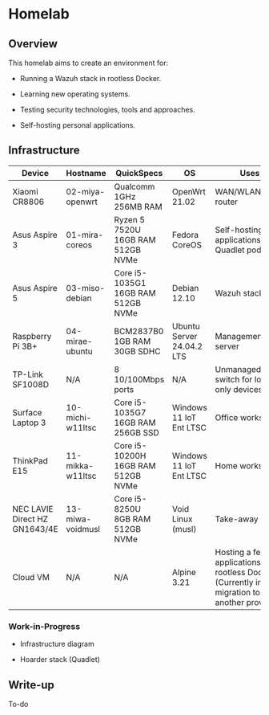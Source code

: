 # Homelab

## Overview

This homelab aims to create an environment for:

- Running a Wazuh stack in rootless Docker.

- Learning new operating systems.

- Testing security technologies, tools and approaches.

- Self-hosting personal applications.

## Infrastructure

| Device | Hostname | QuickSpecs | OS | Uses |
| -------- | -------- | -------- | -------- | -------- |
| Xiaomi CR8806 | 02-miya-openwrt | Qualcomm 1GHz<br>256MB RAM | OpenWrt 21.02 | WAN/WLAN router |
| Asus Aspire 3 | 01-mira-coreos | Ryzen 5 7520U<br>16GB RAM<br>512GB NVMe | Fedora CoreOS | Self-hosting applications with Quadlet pods |
| Asus Aspire 5 | 03-miso-debian | Core i5-1035G1<br>16GB RAM<br>512GB NVMe | Debian 12.10 | Wazuh stack |
| Raspberry Pi 3B+ | 04-mirae-ubuntu | BCM2837B0<br>1GB RAM<br>30GB SDHC | Ubuntu Server 24.04.2 LTS | Management/DNS server |
| TP-Link SF1008D | N/A | 8 10/100Mbps ports | N/A | Unmanaged switch for local-only devices |
| Surface Laptop 3 | 10-michi-w11ltsc | Core i5-1035G7<br>16GB RAM<br>256GB SSD | Windows 11 IoT Ent LTSC | Office workstation |
| ThinkPad E15 | 11-mikka-w11ltsc | Core i5-10200H<br>16GB RAM<br>512GB NVMe | Windows 11 IoT Ent LTSC | Home workstation |
| NEC LAVIE Direct HZ GN1643/4E | 13-miwa-voidmusl | Core i5-8250U<br>8GB RAM<br>512GB NVMe | Void Linux (musl) | Take-away laptop |
| Cloud VM | N/A | N/A | Alpine 3.21 | Hosting a few applications with rootless Docker (Currently in migration to another provider) |

### Work-in-Progress

- Infrastructure diagram

- Hoarder stack (Quadlet)

## Write-up

To-do
